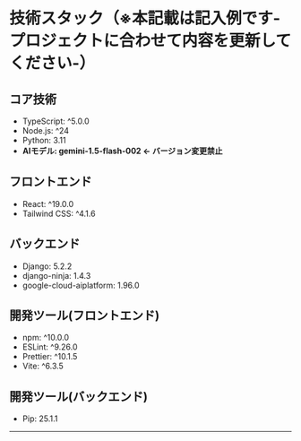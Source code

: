 # 技術スタック（※本記載は記入例です-プロジェクトに合わせて内容を更新してください-）

## コア技術
- TypeScript: ^5.0.0
- Node.js: ^24
- Python: 3.11
- **AIモデル: gemini-1.5-flash-002 ← バージョン変更禁止**

## フロントエンド
- React: ^19.0.0
- Tailwind CSS: ^4.1.6

## バックエンド
- Django: 5.2.2
- django-ninja: 1.4.3
- google-cloud-aiplatform: 1.96.0

## 開発ツール(フロントエンド)
- npm: ^10.0.0
- ESLint: ^9.26.0
- Prettier: ^10.1.5
- Vite: ^6.3.5 

## 開発ツール(バックエンド)
- Pip: 25.1.1
---

